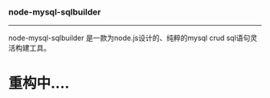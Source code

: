 ### node-mysql-sqlbuilder

--------

node-mysql-sqlbuilder 是一款为node.js设计的、纯粹的mysql crud sql语句灵活构建工具。

# 重构中....
